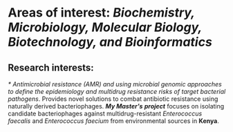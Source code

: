 # Areas of interest: _Biochemistry, Microbiology, Molecular Biology, Biotechnology, and Bioinformatics_
## Research interests:
_* Antimicrobial resistance (AMR) and using microbial genomic approaches to define the epidemiology and multidrug resistance risks of_ 
_target bacterial pathogens_. Provides novel solutions to combat antibiotic resistance using naturally derived bacteriophages. **_My Master's_** _**project**_ focuses on isolating candidate 
bacteriophages against multidrug-resistant _Enterococcus faecalis_ and _Enterococcus faecium_ from environmental sources in **Kenya**.
